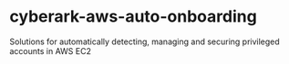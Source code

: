 # cyberark-aws-auto-onboarding
Solutions for automatically detecting, managing and securing privileged accounts in AWS EC2
